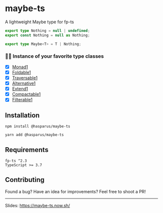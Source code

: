 # maybe-ts

A lightweight Maybe type for fp-ts

```ts
export type Nothing = null | undefined;
export const Nothing = null as Nothing;

export type Maybe<T> = T | Nothing;
```

### 🤹‍♂️ Instance of your favorite type classes

- [x] [Monad1](https://dev.to/gcanti/getting-started-with-fp-ts-monad-6k)
- [x] [Foldable1](https://github.com/gcanti/fp-ts/blob/master/src/Foldable.ts)
- [x] [Traversable1](https://github.com/gcanti/fp-ts/blob/master/src/Traversable.ts)
- [x] [Alternative1](https://github.com/gcanti/fp-ts/blob/master/src/Alternative.ts)
- [x] [Extend1](https://github.com/gcanti/fp-ts/blob/master/src/Extend.ts)
- [x] [Compactable1](https://github.com/gcanti/fp-ts/blob/master/src/Compactable.ts)
- [x] [Filterable1](https://github.com/gcanti/fp-ts/blob/master/src/Filterable.ts)

## Installation

```
npm install @hasparus/maybe-ts

yarn add @hasparus/maybe-ts
```

## Requirements

```
fp-ts ^2.3
TypeScript >= 3.7
```

## Contributing

Found a bug? Have an idea for improvements?
Feel free to shoot a PR!

---

Slides: https://maybe-ts.now.sh/
